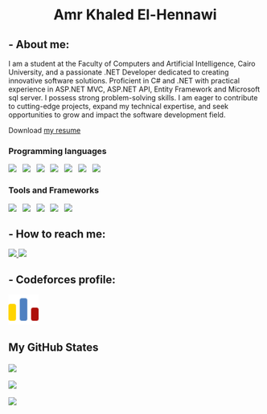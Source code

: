 # <p align="center">Amr Khaled El-Hennawi</p>


## - About me:

I am a student at the Faculty of Computers and Artificial Intelligence, Cairo University, and a passionate .NET Developer dedicated to creating innovative software solutions. Proficient in C# and .NET with practical experience in ASP.NET MVC, ASP.NET API, Entity Framework and Microsoft sql server. I possess strong problem-solving skills. I am eager to contribute to cutting-edge projects, expand my technical expertise, and seek opportunities to grow and impact the software development field.

Download <a href="https://drive.google.com/file/d/15wrXt-nyFPbnGe6m2S4Ed6ut5zogVsPn/view?usp=sharing">my resume</a>

### Programming languages

<p>
    <img height="50" src="https://skillicons.dev/icons?i=cpp">&nbsp;&nbsp;    
    <img height="50" src="https://skillicons.dev/icons?i=java">&nbsp;&nbsp;
    <img height="50" src="https://skillicons.dev/icons?i=py">&nbsp;&nbsp;
    <img height="50" src="https://skillicons.dev/icons?i=html">&nbsp;&nbsp;    
    <img height="50" src="https://skillicons.dev/icons?i=css">&nbsp;&nbsp;
    <img height="50" src="https://skillicons.dev/icons?i=js">&nbsp;&nbsp;
    <img height="50" src="https://skillicons.dev/icons?i=cs">&nbsp;&nbsp;
</p>

### Tools and Frameworks

<p>
    <img height="50" src="https://skillicons.dev/icons?i=dotnet">&nbsp;&nbsp;
    <img height="50" src="https://skillicons.dev/icons?i=react">&nbsp;&nbsp;
    <img height="50" src="https://skillicons.dev/icons?i=git">&nbsp;&nbsp;
    <img height="50" src="https://skillicons.dev/icons?i=docker">&nbsp;&nbsp;
    <img height="50" src="./Icons/sqlserver.svg">&nbsp;&nbsp;
</p>

## - How to reach me:

<p>
    <a href="https://www.linkedin.com/in/amr-khaled-elhennawi/">
        <img height="50" src="https://skillicons.dev/icons?i=linkedin">
    </a>
    <a href="mailto:amr.k.elhennawi@gmail.com">
        <img height="50" src="https://skillicons.dev/icons?i=gmail">
    </a>
  
</p>

## - Codeforces profile:

<a href="https://codeforces.com/profile/Amr_ElHennawi">
    <img height="60" src="./Icons/Communication/codeforces.svg">
</a>

</br>

## <p align="inline">My GitHub States</p>

<p align="inline">

<p align="inline"><img align="inline" height="231" src="https://github-readme-stats.vercel.app/api/top-langs/?username=AmrElhennawi&theme=vue-dark&layout=compact"/></p>

<p align="inline"><img align="inline" src="https://github-readme-stats.vercel.app/api?username=AmrElhennawi&theme=vue-dark&show_icons=true&locale=en"/></p>

<p align="inline"><img align="inline" src="http://github-readme-streak-stats.herokuapp.com?user=AmrElhennawi&theme=vue-dark&date_format=j%20M%5B%20Y%5D"/></p>

</p>
